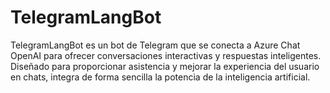 # TelegramLangBot
 TelegramLangBot es un bot de Telegram que se conecta a Azure Chat OpenAI para ofrecer conversaciones interactivas y respuestas inteligentes. Diseñado para proporcionar asistencia y mejorar la experiencia del usuario en chats, integra de forma sencilla la potencia de la inteligencia artificial.
